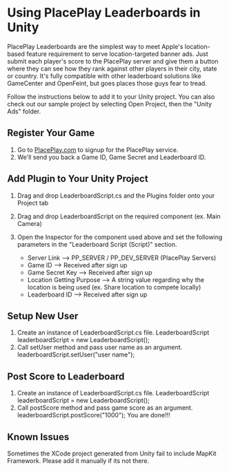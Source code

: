 Using PlacePlay Leaderboards in Unity
=====================================

PlacePlay Leaderboards are the simplest way to meet Apple's location-based feature requirement to serve location-targeted banner ads. Just submit each player's score to the PlacePlay server and give them a button where they can see how they rank against other players in their city, state or country. It's fully compatible with other leaderboard solutions like GameCenter and OpenFeint, but goes places those guys fear to tread.

Follow the instructions below to add it to your Unity project. You can also check out our sample project by selecting Open Project, then the "Unity Ads" folder.

Register Your Game
------------------

1. Go to [PlacePlay.com](http://placeplay.com) to signup for the PlacePlay service.
2. We'll send you back a Game ID, Game Secret and Leaderboard ID.

Add Plugin to Your Unity Project
--------------------------------
1. Drag and drop LeaderboardScript.cs and the Plugins folder onto your Project tab

2. Drag and drop LeaderboardScript on the required component (ex. Main Camera)

3. Open the Inspector for the component used above and set the following parameters in the "Leaderboard Script (Script)" section.

	* Server Link --> PP_SERVER / PP_DEV_SERVER (PlacePlay Servers)
	* Game ID --> Received after sign up
	* Game Secret Key --> Received after sign up
	* Location Getting Purpose --> A string value regarding why the location is being used (ex. Share location to compete locally)
	* Leaderboard ID --> Received after sign up

Setup New User
--------------

1. Create an instance of LeaderboardScript.cs file.
	LeaderboardScript leaderboardScript = new LeaderboardScript();
2. Call setUser method and pass user name as an argument. 
	leaderboardScript.setUser("user name");

Post Score to Leaderboard
-------------------------

1. Create an instance of LeaderboardScript.cs file. 
	LeaderboardScript leaderboardScript = new LeaderboardScript();
2. Call postScore method and pass game score as an argument. 
	leaderboardScript.postScore("1000");
You are done!!!

Known Issues
------------
Sometimes the XCode project generated from Unity fail to include MapKit Framework. Please add it manually if its not there.


